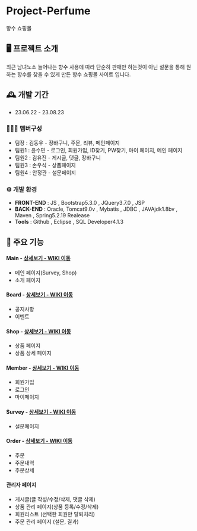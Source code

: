 # Project-Perfume
향수 쇼핑몰


## 🖥️ 프로젝트 소개
최근 남녀노소 늘어나는 향수 사용에 따라 단순히 판매만 하는것이 아닌 
설문을 통해 원하는 향수를 찾을 수 있게 만든 향수 쇼핑몰 사이트 입니다.
<br>

## 🕰️ 개발 기간
* 23.06.22 - 23.08.23

### 🧑‍🤝‍🧑 맴버구성
 - 팀장  : 김동우 - 장바구니, 주문, 리뷰, 메인페이지
 - 팀원1 : 윤수민 - 로그인, 회원가입, ID찾기, PW찾기, 마이 페이지, 메인 페이지
 - 팀원2 : 김유진 - 게시글, 댓글, 장바구니
 - 팀원3 : 손우석 - 상품페이지
 - 팀원4 : 안정관 - 설문페이지


### ⚙️ 개발 환경
- **FRONT-END** : JS , Bootstrap5.3.0 , JQuery3.7.0 , JSP
- **BACK-END** : Oracle, Tomcat9.0v , Mybatis , JDBC , JAVAjdk1.8bv , Maven , Spring5.2.19 Realease
- **Tools** : Github , Eclipse , SQL Developer4.1.3


## 📌 주요 기능
#### Main - <a href="https://github.com/chaehyuenwoo/SpringBoot-Project-MEGABOX/wiki/%EC%A3%BC%EC%9A%94-%EA%B8%B0%EB%8A%A5-%EC%86%8C%EA%B0%9C(Login)" >상세보기 - WIKI 이동</a>
- 메인 페이지(Survey, Shop)
- 소개 페이지
  
#### Board - <a href="https://github.com/chaehyuenwoo/SpringBoot-Project-MEGABOX/wiki/%EC%A3%BC%EC%9A%94-%EA%B8%B0%EB%8A%A5-%EC%86%8C%EA%B0%9C(Member)" >상세보기 - WIKI 이동</a>
- 공지사항
- 이벤트
  
#### Shop - <a href="https://github.com/chaehyuenwoo/SpringBoot-Project-MEGABOX/wiki/%EC%A3%BC%EC%9A%94-%EA%B8%B0%EB%8A%A5-%EC%86%8C%EA%B0%9C(Member)" >상세보기 - WIKI 이동</a>
- 상품 페이지
- 상품 상세 페이지
  
#### Member - <a href="https://github.com/chaehyuenwoo/SpringBoot-Project-MEGABOX/wiki/%EC%A3%BC%EC%9A%94-%EA%B8%B0%EB%8A%A5-%EC%86%8C%EA%B0%9C(%EC%98%81%ED%99%94-%EC%98%88%EB%A7%A4)" >상세보기 - WIKI 이동</a>
- 회원가입
- 로그인
- 마이페이지
  
#### Survey - <a href="[https://github.com/YoonSooMin01/project01-perfume.wiki.git]" >상세보기 - WIKI 이동</a>
- 설문페이지
  
#### Order - <a href="" >상세보기 - WIKI 이동</a> 
- 주문
- 주문내역
- 주문상세

#### 관리자 페이지 
- 게시글(글 작성/수정/삭제, 댓글 삭제)
- 상품 관리 페이지(상품 등록/수정/삭제) 
- 회원리스트 (선택한 회원만 탈퇴처리)
- 주문 관리 페이지 (설문, 결과)
